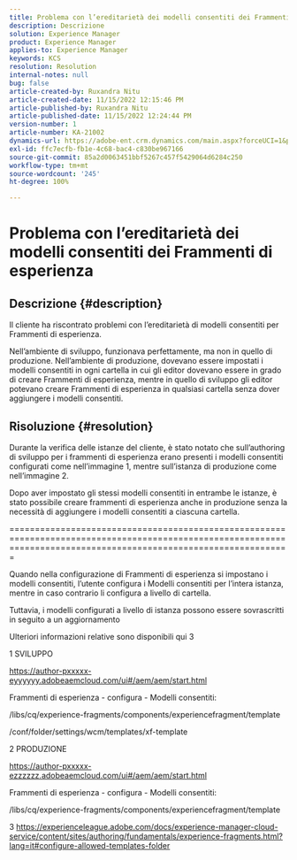 ```yaml
---
title: Problema con l’ereditarietà dei modelli consentiti dei Frammenti di esperienza
description: Descrizione
solution: Experience Manager
product: Experience Manager
applies-to: Experience Manager
keywords: KCS
resolution: Resolution
internal-notes: null
bug: false
article-created-by: Ruxandra Nitu
article-created-date: 11/15/2022 12:15:46 PM
article-published-by: Ruxandra Nitu
article-published-date: 11/15/2022 12:24:44 PM
version-number: 1
article-number: KA-21002
dynamics-url: https://adobe-ent.crm.dynamics.com/main.aspx?forceUCI=1&pagetype=entityrecord&etn=knowledgearticle&id=4220bf37-df64-ed11-9561-6045bd006079
exl-id: ffc7ecfb-fb1e-4c68-bac4-c830be967166
source-git-commit: 85a2d0063451bbf5267c457f5429064d6284c250
workflow-type: tm+mt
source-wordcount: '245'
ht-degree: 100%

---
```


# Problema con l’ereditarietà dei modelli consentiti dei Frammenti di esperienza

## Descrizione {#description}


Il cliente ha riscontrato problemi con l’ereditarietà di modelli consentiti per Frammenti di esperienza.

Nell’ambiente di sviluppo, funzionava perfettamente, ma non in quello di produzione.
Nell’ambiente di produzione, dovevano essere impostati i modelli consentiti in ogni cartella in cui gli editor dovevano essere in grado di creare Frammenti di esperienza, mentre in quello di sviluppo gli editor potevano creare Frammenti di esperienza in qualsiasi cartella senza dover aggiungere i modelli consentiti.


## Risoluzione {#resolution}


Durante la verifica delle istanze del cliente, è stato notato che sull’authoring di sviluppo per i frammenti di esperienza erano presenti i modelli consentiti configurati come nell’immagine 1, mentre sull’istanza di produzione come nell’immagine 2.

Dopo aver impostato gli stessi modelli consentiti in entrambe le istanze, è stato possibile creare frammenti di esperienza anche in produzione senza la necessità di aggiungere i modelli consentiti a ciascuna cartella.

===================================================================================================================================================================



Quando nella configurazione di Frammenti di esperienza si impostano i modelli consentiti, l’utente configura i Modelli consentiti per l’intera istanza, mentre in caso contrario li configura a livello di cartella.

Tuttavia, i modelli configurati a livello di istanza possono essere sovrascritti in seguito a un aggiornamento

Ulteriori informazioni relative sono disponibili qui 3



1 SVILUPPO

https://author-pxxxxx-eyyyyyy.adobeaemcloud.com/ui#/aem/aem/start.html

Frammenti di esperienza - configura - Modelli consentiti:

/libs/cq/experience-fragments/components/experiencefragment/template

/conf/folder/settings/wcm/templates/xf-template


2 PRODUZIONE

https://author-pxxxxx-ezzzzzz.adobeaemcloud.com/ui#/aem/aem/start.html

Frammenti di esperienza - configura - Modelli consentiti:

/libs/cq/experience-fragments/components/experiencefragment/template



3 https://experienceleague.adobe.com/docs/experience-manager-cloud-service/content/sites/authoring/fundamentals/experience-fragments.html?lang=it#configure-allowed-templates-folder
